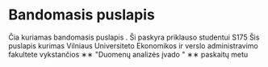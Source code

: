 # Bandomasis puslapis

 Čia kuriamas bandomasis puslapis . Ši paskyra priklauso studentui S175
 Šis puslapis kurimas Vilniaus Universiteto Ekonomikos ir verslo administravimo
 fakultete vykstančios ∗∗ "Duomenų analizės įvado " ∗∗ paskaitų metu

